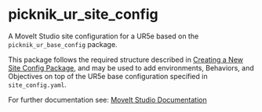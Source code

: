 # picknik_ur_site_config

A MoveIt Studio site configuration for a UR5e based on the `picknik_ur_base_config` package.

This package follows the required structure described in [Creating a New Site Config Package](https://docs.picknik.ai/en/stable/getting_started/configuration_tutorials/configure_custom_robot/config_package.html#creating-a-new-site-config-package), and may be used to add environments, Behaviors, and Objectives on top of the UR5e base configuration specified in `site_config.yaml`.

For further documentation see: [MoveIt Studio Documentation](https://docs.picknik.ai/)
